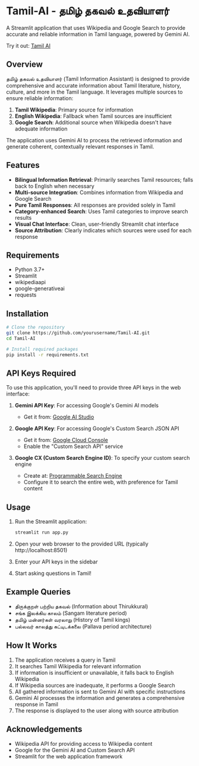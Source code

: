 # Tamil-AI - தமிழ் தகவல் உதவியாளர்

A Streamlit application that uses Wikipedia and Google Search to provide accurate and reliable information in Tamil language, powered by Gemini AI.

Try it out: [Tamil AI](https://tamil-ai.streamlit.app/)

## Overview

தமிழ் தகவல் உதவியாளர் (Tamil Information Assistant) is designed to provide comprehensive and accurate information about Tamil literature, history, culture, and more in the Tamil language. It leverages multiple sources to ensure reliable information:

1. **Tamil Wikipedia**: Primary source for information
2. **English Wikipedia**: Fallback when Tamil sources are insufficient
3. **Google Search**: Additional source when Wikipedia doesn't have adequate information

The application uses Gemini AI to process the retrieved information and generate coherent, contextually relevant responses in Tamil.

## Features

- **Bilingual Information Retrieval**: Primarily searches Tamil resources; falls back to English when necessary
- **Multi-source Integration**: Combines information from Wikipedia and Google Search
- **Pure Tamil Responses**: All responses are provided solely in Tamil
- **Category-enhanced Search**: Uses Tamil categories to improve search results
- **Visual Chat Interface**: Clean, user-friendly Streamlit chat interface
- **Source Attribution**: Clearly indicates which sources were used for each response

## Requirements

- Python 3.7+
- Streamlit
- wikipediaapi
- google-generativeai
- requests

## Installation

```bash
# Clone the repository
git clone https://github.com/yourusername/Tamil-AI.git
cd Tamil-AI

# Install required packages
pip install -r requirements.txt
```

## API Keys Required

To use this application, you'll need to provide three API keys in the web interface:

1. **Gemini API Key**: For accessing Google's Gemini AI models
   - Get it from: [Google AI Studio](https://makersuite.google.com/)

2. **Google API Key**: For accessing Google's Custom Search JSON API
   - Get it from: [Google Cloud Console](https://console.cloud.google.com/)
   - Enable the "Custom Search API" service

3. **Google CX (Custom Search Engine ID)**: To specify your custom search engine
   - Create at: [Programmable Search Engine](https://programmablesearchengine.google.com/)
   - Configure it to search the entire web, with preference for Tamil content

## Usage

1. Run the Streamlit application:
   ```bash
   streamlit run app.py
   ```

2. Open your web browser to the provided URL (typically http://localhost:8501)

3. Enter your API keys in the sidebar

4. Start asking questions in Tamil!

## Example Queries

- திருக்குறள் பற்றிய தகவல் (Information about Thirukkural)
- சங்க இலக்கிய காலம் (Sangam literature period)
- தமிழ் மன்னர்கள் வரலாறு (History of Tamil kings)
- பல்லவர் காலத்து கட்டிடக்கலை (Pallava period architecture)

## How It Works

1. The application receives a query in Tamil
2. It searches Tamil Wikipedia for relevant information
3. If information is insufficient or unavailable, it falls back to English Wikipedia
4. If Wikipedia sources are inadequate, it performs a Google Search
5. All gathered information is sent to Gemini AI with specific instructions
6. Gemini AI processes the information and generates a comprehensive response in Tamil
7. The response is displayed to the user along with source attribution

## Acknowledgements

- Wikipedia API for providing access to Wikipedia content
- Google for the Gemini AI and Custom Search API
- Streamlit for the web application framework
